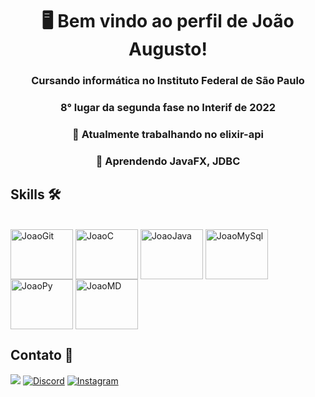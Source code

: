 <h1 align="center">🖥 Bem vindo ao perfil de João Augusto!</h1>
<h3 align="center">Cursando informática no Instituto Federal de São Paulo</h3> 
<h3 align="center">8° lugar da segunda fase no Interif de 2022</h3>
<h3 align="center">🔭 Atualmente trabalhando no elixir-api</h3>



<h3 align="center">🌱 Aprendendo JavaFX, JDBC</h3> 

## Skills 🛠
<div style="display: inline_block"><br>
  <img align="center" alt="JoaoGit" height="80" width="100" <img src="https://cdn.jsdelivr.net/gh/devicons/devicon/icons/git/git-original.svg" />
  <img align="center" alt="JoaoC" height="80" width="100" <img src="https://cdn.jsdelivr.net/gh/devicons/devicon/icons/c/c-original.svg" />
  <img align="center" alt="JoaoJava" height="80" width="100" <img src="https://cdn.jsdelivr.net/gh/devicons/devicon/icons/java/java-original.svg" />
  <img align="center" alt="JoaoMySql" height="80" width="100" <img src="https://cdn.jsdelivr.net/gh/devicons/devicon/icons/mysql/mysql-original-wordmark.svg" />
  <img align="center" alt="JoaoPy" height="80" width="100"<img src="https://cdn.jsdelivr.net/gh/devicons/devicon/icons/python/python-original.svg" />
  <img align="center" alt="JoaoMD" height="80" width="100" src="https://cdn.jsdelivr.net/gh/devicons/devicon/icons/markdown/markdown-original.svg" />


## Contato 📱
  <a href = "mailto:joao.haupt.profissional@gmail.com"><img src="https://img.shields.io/badge/-Gmail-%23333?style=for-the-badge&logo=gmail" target="_blank"></a>
  [![Discord](https://img.shields.io/badge/Discord-7289DA?style=for-the-badge&logo=discord&logoColor=white)](https://discordapp.com/users/435221894980042753)
  [![Instagram](https://img.shields.io/badge/Instagram-E4405F?style=for-the-badge&logo=instagram&logoColor=white)](https://instagram.com/joaoaugustohaupt)





